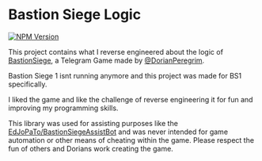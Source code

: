 # Bastion Siege Logic

[![NPM Version](https://img.shields.io/npm/v/bastion-siege-logic.svg)](https://www.npmjs.com/package/bastion-siege-logic)

This project contains what I reverse engineered about the logic of [BastionSiege](https://telegram.me/BastionSiegeBot?start=ab4b7ba6256a86b6), a Telegram Game made by [@DorianPeregrim](https://t.me/DorianPeregrim).

Bastion Siege 1 isnt running anymore and this project was made for BS1 specifically.

I liked the game and like the challenge of reverse engineering it for fun and improving my programming skills.

This library was used for assisting purposes like the [EdJoPaTo/BastionSiegeAssistBot](https://github.com/EdJoPaTo/BastionSiegeAssistBot) and was never intended for game automation or other means of cheating within the game.
Please respect the fun of others and Dorians work creating the game.
